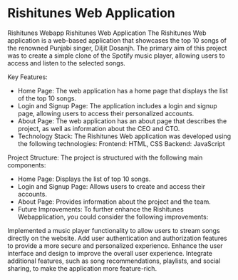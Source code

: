 # Rishitunes Web Application
Rishitunes Webapp
Rishitunes Web Application The Rishitunes Web application is a web-based application that showcases the top 10 songs of the renowned Punjabi singer, Diljit Dosanjh. The primary aim of this project was to create a simple clone of the Spotify music player, allowing users to access and listen to the selected songs.

Key Features:

- Home Page: The web application has a home page that displays the list of the top 10 songs.
- Login and Signup Page: The application includes a login and signup page, allowing users to access their personalized accounts.
- About Page: The web application has an about page that describes the project, as well as information about the CEO and CTO.
- Technology Stack: The Rishitunes Web application was developed using the following technologies: Frontend: HTML, CSS Backend: JavaScript

Project Structure: The project is structured with the following main components:

- Home Page: Displays the list of top 10 songs.
- Login and Signup Page: Allows users to create and access their accounts.
- About Page: Provides information about the project and the team.
- Future Improvements: To further enhance the Rishitunes Webapplication, you could consider the following improvements:
  
Implemented a music player functionality to allow users to stream songs directly on the website. Add user authentication and authorization features to provide a more secure and personalized experience. Enhance the user interface and design to improve the overall user experience. Integrate additional features, such as song recommendations, playlists, and social sharing, to make the application more feature-rich.
